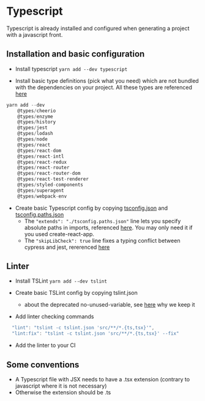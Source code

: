 # Typescript

Typescript is already installed and configured when generating a project with a javascript front.

## Installation and basic configuration

- Install typescript
  `yarn add --dev typescript`

- Install basic type definitions (pick what you need) which are not bundled with the dependencies on your project. All these types are referenced [here](https://github.com/DefinitelyTyped/DefinitelyTyped)

```js
yarn add --dev
    @types/cheerio
    @types/enzyme
    @types/history
    @types/jest
    @types/lodash
    @types/node
    @types/react
    @types/react-dom
    @types/react-intl
    @types/react-redux
    @types/react-router
    @types/react-router-dom
    @types/react-test-renderer
    @types/styled-components
    @types/superagent
    @types/webpack-env
```

- Create basic Typescript config by copying [tsconfig.json](../tsconfig.json) and [tsconfig.paths.json](../tsconfig.paths.json)
  - The `"extends": "./tsconfig.paths.json"` line lets you specify absolute paths in imports, referenced [here](https://github.com/facebook/create-react-app/issues/5645). You may only need it if you used create-react-app.
  - The `"skipLibCheck": true` line fixes a typing conflict between cypress and jest, rererenced [here](https://github.com/cypress-io/cypress/issues/1087)

## Linter

- Install TSLint
  `yarn add --dev tslint`

- Create basic TSLint config by copying tslint.json
  - about the deprecated no-unused-variable, see [here](https://github.com/palantir/tslint/issues/4046) why we keep it

- Add linter checking commands

```js
  "lint": "tslint -c tslint.json 'src/**/*.{ts,tsx}'",
  "lint:fix": "tslint -c tslint.json 'src/**/*.{ts,tsx}' --fix"
```

- Add the linter to your CI

## Some conventions

- A Typescript file with JSX needs to have a .tsx extension (contrary to javascript where it is not necessary)
- Otherwise the extension should be .ts
